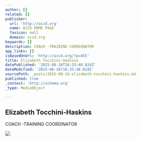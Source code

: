 ```yaml
---
author: []
related: []
publisher:
  url: 'http://accd.org'
  name: ACCD HOME PAGE
  favicon: null
  domain: accd.org
keywords: []
description: COACH -TRAINING COORDINATOR
app_links: []
isBasedOnUrl: 'http://accd.org/?p=455'
title: Elizabeth Tocchini-Haskins
datePublished: '2015-08-16T16:33:48.824Z'
dateModified: '2015-08-16T16:33:48.824Z'
sourcePath: _posts/2015-08-16-elizabeth-tocchini-haskins.md
published: true
_context: 'http://schema.org'
_type: MediaObject

---
```

<article style=""><h1>Elizabeth Tocchini-Haskins</h1><p>COACH -TRAINING COORDINATOR</p><img src="http://accd.org/wp-content/uploads/2012/02/Screen-Shot-2012-01-31-at-7.36.24-PM.png" /></article>